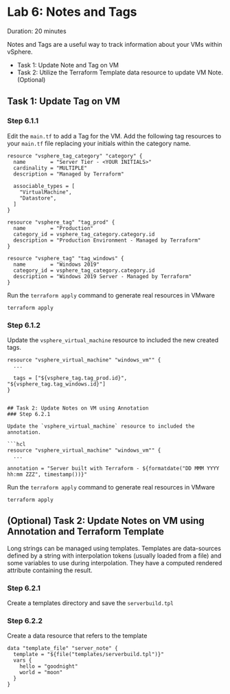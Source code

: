 # Lab 6: Notes and Tags

Duration: 20 minutes

Notes and Tags are a useful way to track information about your VMs within vSphere.  

- Task 1: Update Note and Tag on VM 
- Task 2: Utilize the Terraform Template data resource to update VM Note. (Optional)

## Task 1: Update Tag on VM
### Step 6.1.1

Edit the `main.tf` to add a Tag for the VM.  Add the following tag resources to your `main.tf` file replacing your initials within the category name.

```hcl
resource "vsphere_tag_category" "category" {
  name        = "Server Tier - <YOUR INITIALS>"
  cardinality = "MULTIPLE"
  description = "Managed by Terraform"

  associable_types = [
    "VirtualMachine",
    "Datastore",
  ]
}

resource "vsphere_tag" "tag_prod" {
  name        = "Production"
  category_id = vsphere_tag_category.category.id
  description = "Production Environment - Managed by Terraform"
}

resource "vsphere_tag" "tag_windows" {
  name        = "Windows 2019"
  category_id = vsphere_tag_category.category.id
  description = "Windows 2019 Server - Managed by Terraform"
}
```
Run the `terraform apply` command to generate real resources in VMware

```shell
terraform apply
```

### Step 6.1.2

Update the `vsphere_virtual_machine` resource to included the new created tags.

```hcl
resource "vsphere_virtual_machine" "windows_vm"" {
  ...

  tags = ["${vsphere_tag.tag_prod.id}", "${vsphere_tag.tag_windows.id}"]
}
```
```

## Task 2: Update Notes on VM using Annotation
### Step 6.2.1

Update the `vsphere_virtual_machine` resource to included the annotation.

```hcl
resource "vsphere_virtual_machine" "windows_vm"" {
  ...

annotation = "Server built with Terraform - ${formatdate("DD MMM YYYY hh:mm ZZZ", timestamp())}"

```

Run the `terraform apply` command to generate real resources in VMware

```shell
terraform apply
```

## (Optional) Task 2: Update Notes on VM using Annotation and Terraform Template
Long strings can be managed using templates. Templates are data-sources defined by a string with interpolation tokens (usually loaded from a file) and some variables to use during interpolation. They have a computed rendered attribute containing the result.

### Step 6.2.1
Create a templates directory and save the `serverbuild.tpl`

### Step 6.2.2
Create a data resource that refers to the template

```hcl
data "template_file" "server_note" {
  template = "${file("templates/serverbuild.tpl")}"
  vars {
    hello = "goodnight"
    world = "moon"
  }
}
```